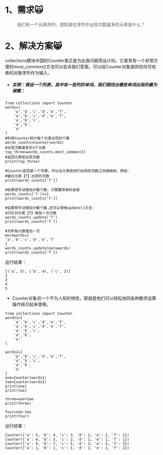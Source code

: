 # 1、需求🙀

> 我们有一个元素序列，想知道在序列中出现次数最多的元素是什么？

# 2、解决方案😸

collections模块中国的Counter类正是为此类问题而设计的。它甚至有一个非常方便的most\_common\(\)方法可以告诉我们答案。可以给Counter对象提供任何可哈希的对象序列作为输入。

* ##### 实例：假设一个列表，其中有一些列的单词，我们想找出哪些单词出现的最为频繁：

```
from collections import Counter
words=[
    'a','b','c','d','e','f',
    'a','b','c','d','e','f',
    'a','b','c',
    'a','b',
    'a'
]
#利用Counter统计每个元素出现的个数
words_counts=Counter(words)
#出现次数最多的3个元素
top_three=words_counts.most_common(3)
#返回元素和出现次数
print(top_three)

#Counter底层是一个字典，可以在元素和他们出现的次数之间做映射，例如：
#输出元素【f】出现的次数
print(words_counts['f'])

#如果想手动增加计数个数，只需要简单的自增
words_counts['f']+=1
print(words_counts['f'])

#如果想手动增加计数个数,还可以使用update()方法：
#只针对元素【f】增加一次计数
words_counts.update('f')
print(words_counts['f'])

#为所有计数增加一次
morewords=[
'a','b','c','d','e','f'
]
words_counts.update(morewords)
print(words_counts['f'])
```

运行结果：

```
[('a', 5), ('b', 4), ('c', 3)]
2
3
4
5
```

* Counter对象另一个不为人知的特性，那就是他们可以轻松地同各种数学运算操作结合起来使用。

```
from collections import Counter
words1=[
    'a','b','c','d','e','f',
    'a','b','c','d','e','f',
    'a','b','c',
    'a','b',
    'a'
]

words2=[
    'a','b','c','d','e','f',
    'a','b','c',
    'a','b',
    'a'
]
one=Counter(words1)
two=Counter(words2)
print(one)
print(two)

three=one+two
print(three)

four=one-two
print(four)

```

运行结果：

```
Counter({'a': 5, 'b': 4, 'c': 3, 'd': 2, 'e': 2, 'f': 2})
Counter({'a': 4, 'b': 3, 'c': 2, 'd': 1, 'e': 1, 'f': 1})
Counter({'a': 9, 'b': 7, 'c': 5, 'd': 3, 'e': 3, 'f': 3})
Counter({'a': 1, 'b': 1, 'c': 1, 'd': 1, 'e': 1, 'f': 1})
```





